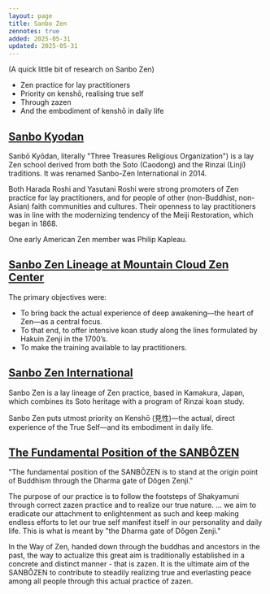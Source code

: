 ```yaml
---
layout: page
title: Sanbo Zen
zennotes: true
added: 2025-05-31
updated: 2025-05-31
---
```


(A quick little bit of research on Sanbo Zen)

- Zen practice for lay practitioners
- Priority on kenshō, realising true self
- Through zazen
- And the embodiment of kenshō in daily life

## [Sanbo Kyodan](https://en.wikipedia.org/wiki/Sanbo_Kyodan)

Sanbō Kyōdan, literally "Three Treasures Religious Organization") is a lay Zen school derived from both the Soto (Caodong) and the Rinzai (Linji) traditions. It was renamed Sanbo-Zen International in 2014.

Both Harada Roshi and Yasutani Roshi were strong promoters of Zen practice for lay practitioners, and for people of other (non-Buddhist, non-Asian) faith communities and cultures. Their openness to lay practitioners was in line with the modernizing tendency of the Meiji Restoration, which began in 1868.

One early American Zen member was Philip Kapleau.

## [Sanbo Zen Lineage at Mountain Cloud Zen Center](https://www.mountaincloud.org/about/sanbo-zen-lineage/)

 The primary objectives were:

- To bring back the actual experience of deep awakening—the heart of Zen—as a central focus.
- To that end, to offer intensive koan study along the lines formulated by Hakuin Zenji in the 1700’s.
- To make the training available to lay practitioners.

## [Sanbo Zen International](https://sanbo-zen-international.org/)

Sanbo Zen is a lay lineage of Zen practice, based in Kamakura, Japan, which combines its Soto heritage with a program of Rinzai koan study.

Sanbo Zen puts utmost priority on Kenshō (見性)—the actual, direct experience of the True Self—and its embodiment in daily life. 

## [The Fundamental Position of the SANBÔZEN](https://ssl.sanbo-zen.org/position_e.html)

"The fundamental position of the SANBÔZEN is to stand at the origin point of Buddhism through the Dharma gate of Dôgen Zenji."

The purpose of our practice is to follow the footsteps of Shakyamuni through correct zazen practice and to realize our true nature. ... we aim to eradicate our attachment to enlightenment as such and keep making endless efforts to let our true self manifest itself in our personality and daily life. This is what is meant by "the Dharma gate of Dôgen Zenji."

In the Way of Zen, handed down through the buddhas and ancestors in the past, the way to actualize this great aim is traditionally established in a concrete and distinct manner - that is zazen. It is the ultimate aim of the SANBÔZEN to contribute to steadily realizing true and everlasting peace among all people through this actual practice of zazen. 